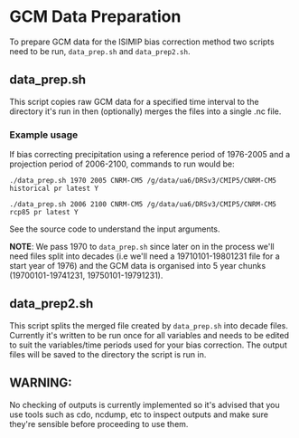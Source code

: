 # GCM Data Preparation

To prepare GCM data for the ISIMIP bias correction method two scripts need to be run, `data_prep.sh` and `data_prep2.sh`.

## data_prep.sh

This script copies raw GCM data for a specified time interval to the directory it's run in then (optionally) merges the files into a single .nc file.

### Example usage

If bias correcting precipitation using a reference period of 1976-2005 and a projection period of 2006-2100, commands to run would be:
```
./data_prep.sh 1970 2005 CNRM-CM5 /g/data/ua6/DRSv3/CMIP5/CNRM-CM5 historical pr latest Y

./data_prep.sh 2006 2100 CNRM-CM5 /g/data/ua6/DRSv3/CMIP5/CNRM-CM5 rcp85 pr latest Y
```

See the source code to understand the input arguments.

**NOTE**: We pass 1970 to `data_prep.sh` since later on in the process we'll need files split into decades (i.e we'll need a 19710101-19801231 file for a start year of 1976) and the GCM data is organised into 5 year chunks (19700101-19741231, 19750101-19791231).

## data_prep2.sh

This script splits the merged file created by `data_prep.sh` into decade files. Currently it's written to be run once for all variables and needs to be edited to suit the variables/time periods used for your bias correction. The output files will be saved to the directory the script is run in.

## WARNING:

No checking of outputs is currently implemented so it's advised that you use tools such as cdo, ncdump, etc to inspect outputs and make sure they're sensible before proceeding to use them.
